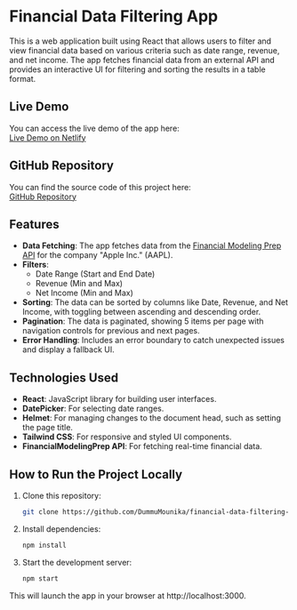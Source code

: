# Financial Data Filtering App

This is a web application built using React that allows users to filter and view financial data based on various criteria such as date range, revenue, and net income. The app fetches financial data from an external API and provides an interactive UI for filtering and sorting the results in a table format.

## Live Demo

You can access the live demo of the app here:  
[Live Demo on Netlify](https://comforting-malasada-7caa3b.netlify.app/)

## GitHub Repository

You can find the source code of this project here:  
[GitHub Repository](https://github.com/DummuMounika/financial-data-filtering-app)

## Features

- **Data Fetching**: The app fetches data from the [Financial Modeling Prep API](https://financialmodelingprep.com/api/v3/income-statement/AAPL) for the company "Apple Inc." (AAPL).
- **Filters**: 
  - Date Range (Start and End Date)
  - Revenue (Min and Max)
  - Net Income (Min and Max)
- **Sorting**: The data can be sorted by columns like Date, Revenue, and Net Income, with toggling between ascending and descending order.
- **Pagination**: The data is paginated, showing 5 items per page with navigation controls for previous and next pages.
- **Error Handling**: Includes an error boundary to catch unexpected issues and display a fallback UI.

## Technologies Used

- **React**: JavaScript library for building user interfaces.
- **DatePicker**: For selecting date ranges.
- **Helmet**: For managing changes to the document head, such as setting the page title.
- **Tailwind CSS**: For responsive and styled UI components.
- **FinancialModelingPrep API**: For fetching real-time financial data.

## How to Run the Project Locally

1. Clone this repository:
   ```bash
   git clone https://github.com/DummuMounika/financial-data-filtering-app.git
2. Install dependencies:
    ```bash
    npm install
3.  Start the development server:
     ```bash
    npm start
This will launch the app in your browser at http://localhost:3000.